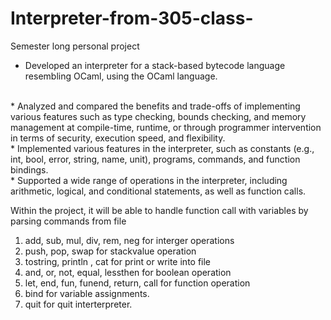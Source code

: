 # Interpreter-from-305-class-
Semester long personal project
<br>
* Developed an interpreter for a stack-based bytecode language resembling OCaml, using the OCaml language.
<br>
* Analyzed and compared the benefits and trade-offs of implementing various features such as type checking, bounds checking, and memory management at compile-time, runtime, or through programmer intervention in terms of security, execution speed, and flexibility.
<br>
* Implemented various features in the interpreter, such as constants (e.g., int, bool, error, string, name, unit), programs, commands, and function bindings.
<br>
* Supported a wide range of operations in the interpreter, including arithmetic, logical, and conditional statements, as well as function calls.


Within the project, 
it will be able to handle function call with variables by parsing commands from file 
1. add, sub, mul, div, rem, neg for interger operations
2. push, pop, swap for stackvalue operation
3. tostring, println , cat for print or write into file
4. and, or, not, equal, lessthen for boolean operation
5. let, end, fun, funend, return, call for function operation
6. bind for variable assignments. 
7. quit for quit interterpreter.
